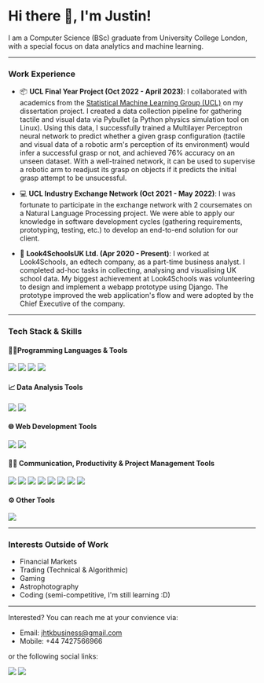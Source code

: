 # Hi there 👋, I'm Justin!

I am a Computer Science (BSc) graduate from University College London, with a special focus on data analytics and machine learning.

---
### Work Experience
- 📦 **UCL Final Year Project (Oct 2022 - April 2023)**: I collaborated with academics from the <a href="https://www.sml-group.cc">Statistical Machine Learning Group (UCL)</a> on my dissertation project. I created a data collection pipeline for gathering tactile and visual data via Pybullet (a Python physics simulation tool on Linux). Using this data, I successfully trained a Multilayer Perceptron neural network to predict whether a given grasp configuration (tactile and visual data of a robotic arm's perception of its environment) would infer a successful grasp or not, and achieved 76% accuracy on an unseen dataset. With a well-trained network, it can be used to supervise a robotic arm to readjust its grasp on objects if it predicts the initial grasp attempt to be unsucessful.

- 💻 **UCL Industry Exchange Network (Oct 2021 - May 2022)**: I was fortunate to participate in the exchange network with 2 coursemates on a Natural Language Processing project. We were able to apply our knowledge in software development cycles (gathering requirements, prototyping, testing, etc.) to develop an end-to-end solution for our client.

- 🏫 **Look4SchoolsUK Ltd. (Apr 2020 - Present)**: I worked at Look4Schools, an edtech company, as a part-time business analyst. I completed ad-hoc tasks in collecting, analysing and visualising UK school data. My biggest achievement at Look4Schools was volunteering to design and implement a webapp prototype using Django. The prototype improved the web application's flow and were adopted by the Chief Executive of the company.

---
### Tech Stack & Skills

#### 👩‍💻Programming Languages & Tools
<img src="https://img.shields.io/badge/Python-FFD43B?style=for-the-badge&logo=python&logoColor=blue"> <img src="https://img.shields.io/badge/Java-ED8B00?style=for-the-badge&logo=java&logoColor=white"> <img src="https://img.shields.io/badge/MySQL-00000F?style=for-the-badge&logo=mysql&logoColor=white"/> <img src="https://img.shields.io/badge/GIT-E44C30?style=for-the-badge&logo=git&logoColor=white" />

#### 📈 Data Analysis Tools
<img src="https://img.shields.io/badge/Microsoft_Excel-217346?style=for-the-badge&logo=microsoft-excel&logoColor=white" /> <img src="https://img.shields.io/badge/Tableau-E97627?style=for-the-badge&logo=Tableau&logoColor=white" />

#### 🌐 Web Development Tools
<img src="https://img.shields.io/badge/Django-092E20?style=for-the-badge&logo=django&logoColor=white" /> <img src="https://img.shields.io/badge/React-20232A?style=for-the-badge&logo=react&logoColor=61DAFB" /> 

#### 💪🏻 Communication, Productivity & Project Management Tools
<img src="https://img.shields.io/badge/Todoist-E44332?style=for-the-badge&logo=todoist&logoColor=white" /> <img src="https://img.shields.io/badge/Notion-000000?style=for-the-badge&logo=notion&logoColor=white" /> <img src="https://img.shields.io/badge/Trello-0052CC?style=for-the-badge&logo=trello&logoColor=white" /> <img src="https://img.shields.io/badge/Microsoft_PowerPoint-B7472A?style=for-the-badge&logo=microsoft-powerpoint&logoColor=white" /> <img src="https://img.shields.io/badge/Slack-4A154B?style=for-the-badge&logo=slack&logoColor=white" /> <img src="https://img.shields.io/badge/Discord-7289DA?style=for-the-badge&logo=discord&logoColor=white" /> <img src="https://img.shields.io/badge/Microsoft_Teams-6264A7?style=for-the-badge&logo=microsoft-teams&logoColor=white" /> <img src="https://img.shields.io/badge/Zoom-2D8CFF?style=for-the-badge&logo=zoom&logoColor=white" />

#### ⚙️ Other Tools
<img src="https://img.shields.io/badge/Overleaf-47A141?style=for-the-badge&logo=Overleaf&logoColor=white" /> 

---
### Interests Outside of Work
- Financial Markets
- Trading (Technical & Algorithmic)
- Gaming
- Astrophotography
- Coding (semi-competitive, I'm still learning :D)

---
Interested? You can reach me at your convience via:
- Email: jhtkbusiness@gmail.com
- Mobile: +44 7427566966

or the following social links:

[<img src="https://img.shields.io/badge/LinkedIn-0077B5?style=for-the-badge&logo=linkedin&logoColor=white"/>](https://www.linkedin.com/in/justin-koo-29bb831b2/) [<img src="https://img.shields.io/badge/-LeetCode-FFA116?style=for-the-badge&logo=LeetCode&logoColor=black"/>](https://leetcode.com/jhtk0426/)
